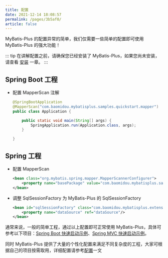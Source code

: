```yaml
---
title: 配置
date: 2021-12-14 18:08:57
permalink: /pages/3b5af0/
article: false
---
```


MyBatis-Plus 的配置异常的简单，我们仅需要一些简单的配置即可使用 MyBatis-Plus 的强大功能！

::: tip
在讲解配置之前，请确保您已经安装了 MyBatis-Plus，如果您尚未安装，请查看 [安装](/pages/bab2db/) 一章。
:::

## Spring Boot 工程

- 配置 MapperScan 注解

  ```java {2}
  @SpringBootApplication
  @MapperScan("com.baomidou.mybatisplus.samples.quickstart.mapper")
  public class Application {

      public static void main(String[] args) {
          SpringApplication.run(Application.class, args);
      }

  }
  ```

## Spring 工程

- 配置 MapperScan

  ```xml {2}
  <bean class="org.mybatis.spring.mapper.MapperScannerConfigurer">
      <property name="basePackage" value="com.baomidou.mybatisplus.samples.quickstart.mapper"/>
  </bean>
  ```

- 调整 SqlSessionFactory 为 MyBatis-Plus 的 SqlSessionFactory

  ```xml {1}
  <bean id="sqlSessionFactory" class="com.baomidou.mybatisplus.extension.spring.MybatisSqlSessionFactoryBean">
      <property name="dataSource" ref="dataSource"/>
  </bean>
  ```

通常来说，一般的简单工程，通过以上配置即可正常使用 MyBatis-Plus，具体可参考以下项目：[Spring Boot 快速启动示例](https://github.com/baomidou/mybatis-plus-samples/tree/master/mybatis-plus-sample-quickstart)、[Spring MVC 快速启动示例](https://github.com/baomidou/mybatis-plus-samples/tree/master/mybatis-plus-sample-quickstart-springmvc)。

同时 MyBatis-Plus 提供了大量的个性化配置来满足不同复杂度的工程，大家可根据自己的项目按需取用，详细配置请参考[配置](/pages/56bac0/)一文
